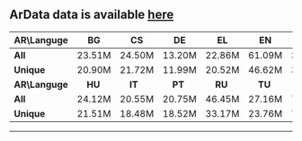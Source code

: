 ## ArData data is available [here](https://drive.google.com/drive/folders/1H_JMfzn3MKZ7Ta0hutzQqkSq5TlZfOin?usp=sharing)




| **AR\Languge** | BG | CS | DE | EL | EN | ES |FR|
| ------  | ------ | ------- | ------ | ----  | ------ | ------- | ------- | 
| **All**      | 23.51M | 24.50M | 13.20M | 22.86M| 61.09M | 34.63M |  51.14M |       
| **Unique**      | 20.90M | 21.72M | 11.99M | 20.52M| 46.62M | 31.52M | 42.05M |
|  **AR\Languge**  | &nbsp;&nbsp;&nbsp;&nbsp;**HU** | &nbsp;&nbsp;&nbsp;&nbsp;**IT** | &nbsp;&nbsp;&nbsp;&nbsp;**PT** | &nbsp;&nbsp;&nbsp;&nbsp;**RU** | &nbsp;&nbsp;&nbsp;&nbsp;**TU** |&nbsp;&nbsp;&nbsp;&nbsp;**ZH** |&nbsp;&nbsp;&nbsp;&nbsp;**--** |
| **All**          | 24.12M | 20.55M |20.75M | 46.45M | 27.16M| 7.91M |&nbsp;&nbsp;&nbsp;--|
| **Unique**       | 21.51M | 18.48M | 18.52M | 33.17M | 23.76M | 7.38M |&nbsp;&nbsp;&nbsp;--|

---
